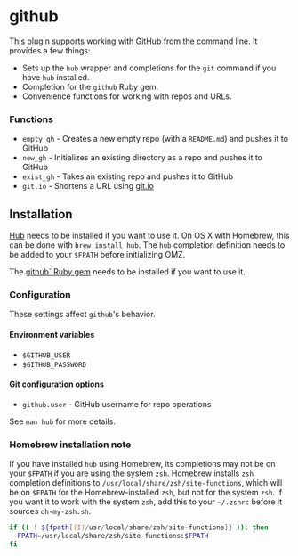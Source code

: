 #  github

This plugin supports working with GitHub from the command line. It provides a few things:

* Sets up the `hub` wrapper and completions for the `git` command if you have `hub` installed.
* Completion for the `github` Ruby gem.
* Convenience functions for working with repos and URLs.

###  Functions

* `empty_gh` - Creates a new empty repo (with a `README.md`) and pushes it to GitHub
* `new_gh` - Initializes an existing directory as a repo and pushes it to GitHub
* `exist_gh` - Takes an existing repo and pushes it to GitHub
* `git.io` - Shortens a URL using [git.io](http://git.io)


##  Installation

[Hub](http://github.com/github/hub) needs to be installed if you want to use it. On OS X with Homebrew, this can be done with `brew install hub`. The `hub` completion definition needs to be added to your `$FPATH` before initializing OMZ.

The [github` Ruby gem](http://github.com/defunkt/github-gem) needs to be installed if you want to use it.

###  Configuration

These settings affect `github`'s behavior.

#### Environment variables

* `$GITHUB_USER`
* `$GITHUB_PASSWORD`

#### Git configuration options

* `github.user` - GitHub username for repo operations

See `man hub` for more details.

###  Homebrew installation note

If you have installed `hub` using Homebrew, its completions may not be on your `$FPATH` if you are using the system `zsh`. Homebrew installs `zsh` completion definitions to `/usr/local/share/zsh/site-functions`, which will be on `$FPATH` for the Homebrew-installed `zsh`, but not for the system `zsh`. If you want it to work with the system `zsh`, add this to your `~/.zshrc` before it sources `oh-my-zsh.sh`.

```zsh
if (( ! ${fpath[(I)/usr/local/share/zsh/site-functions]} )); then
  FPATH=/usr/local/share/zsh/site-functions:$FPATH
fi
```
